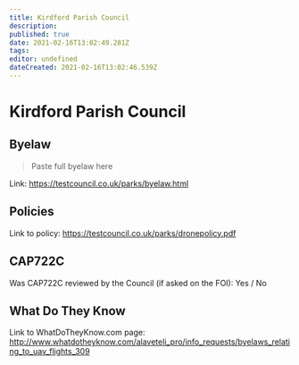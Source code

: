 ```yaml
---
title: Kirdford Parish Council
description: 
published: true
date: 2021-02-16T13:02:49.281Z
tags: 
editor: undefined
dateCreated: 2021-02-16T13:02:46.539Z
---
```


# Kirdford Parish Council


## Byelaw
> Paste full byelaw here

Link:
https://testcouncil.co.uk/parks/byelaw.html

## Policies
Link to policy:
https://testcouncil.co.uk/parks/dronepolicy.pdf

## CAP722C

Was CAP722C reviewed by the Council (if asked on the FOI): Yes / No

## What Do They Know

Link to WhatDoTheyKnow.com page:
http://www.whatdotheyknow.com/alaveteli_pro/info_requests/byelaws_relating_to_uav_flights_309


